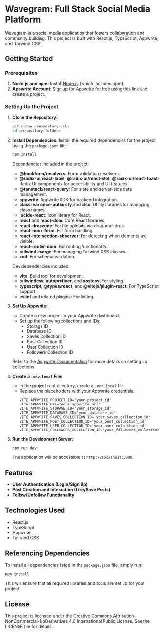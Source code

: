 # Wavegram: Full Stack Social Media Platform

Wavegram is a social media application that fosters collaboration and community building. 
This project is built with React.js, TypeScript, Appwrite, and Tailwind CSS.

## Getting Started

### Prerequisites

1. **Node.js and npm**: Install [Node.js](https://nodejs.org/) (which includes npm).
2. **Appwrite Account**: [Sign up for Appwrite for free using this link](https://apwr.dev/JSMastery) and create a project.

### Setting Up the Project

1. **Clone the Repository:**
   ```bash
   git clone <repository-url>
   cd <repository-folder>
   ```

2. **Install Dependencies:**
   Install the required dependencies for the project using the `package.json` file:
   ```bash
   npm install
   ```

   Dependencies included in the project:
   - **@hookform/resolvers**: Form validation resolvers.
   - **@radix-ui/react-label**, **@radix-ui/react-slot**, **@radix-ui/react-toast**: Radix UI components for accessibility and UI features.
   - **@tanstack/react-query**: For state and server-side data management.
   - **appwrite**: Appwrite SDK for backend integration.
   - **class-variance-authority** and **clsx**: Utility libraries for managing class names.
   - **lucide-react**: Icon library for React.
   - **react** and **react-dom**: Core React libraries.
   - **react-dropzone**: For file uploads via drag-and-drop.
   - **react-hook-form**: For form handling.
   - **react-intersection-observer**: For detecting when elements are visible.
   - **react-router-dom**: For routing functionality.
   - **tailwind-merge**: For managing Tailwind CSS classes.
   - **zod**: For schema validation.

   Dev dependencies included:
   - **vite**: Build tool for development.
   - **tailwindcss**, **autoprefixer**, and **postcss**: For styling.
   - **typescript**, **@types/react**, and **@vitejs/plugin-react**: For TypeScript support.
   - **eslint** and related plugins: For linting.

3. **Set Up Appwrite:**
   - Create a new project in your Appwrite dashboard.
   - Set up the following collections and IDs:
     - Storage ID
     - Database ID
     - Saves Collection ID
     - Post Collection ID
     - User Collection ID
     - Followers Collection ID
   
   Refer to the [Appwrite Documentation](https://appwrite.io/docs) for more details on setting up collections.

4. **Create a `.env.local` File:**
   - In the project root directory, create a `.env.local` file.
   - Replace the placeholders with your Appwrite credentials:
     ```env
     VITE_APPWRITE_PROJECT_ID='your_project_id'
     VITE_APPWRITE_URL='your_appwrite_url'
     VITE_APPWRITE_STORAGE_ID='your_storage_id'
     VITE_APPWRITE_DATABASE_ID='your_database_id'
     VITE_APPWRITE_SAVES_COLLECTION_ID='your_saves_collection_id'
     VITE_APPWRITE_POST_COLLECTION_ID='your_post_collection_id'
     VITE_APPWRITE_USER_COLLECTION_ID='your_user_collection_id'
     VITE_APPWRITE_FOLLOWERS_COLLECTION_ID='your_followers_collection_id'
     ```

5. **Run the Development Server:**
   ```bash
   npm run dev
   ```
   The application will be accessible at `http://localhost:3000`.

## Features

- **User Authentication (Login/Sign Up)**
- **Post Creation and Interaction (Like/Save Posts)**
- **Follow/Unfollow Functionality**

## Technologies Used

- React.js
- TypeScript
- Appwrite
- Tailwind CSS

## Referencing Dependencies

To install all dependencies listed in the `package.json` file, simply run:
```bash
npm install
```
This will ensure that all required libraries and tools are set up for your project.

## License

This project is licensed under the Creative Commons Attribution-NonCommercial-NoDerivatives 4.0 International Public License. 
See the LICENSE file for details.
